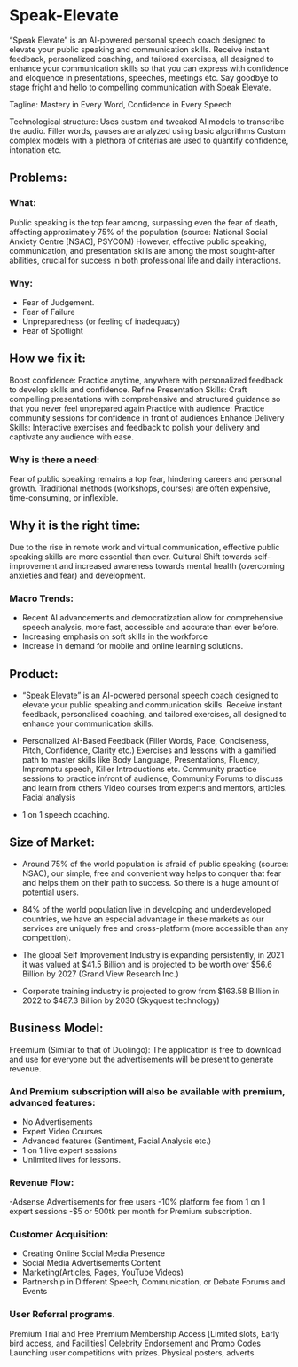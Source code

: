 # Speak-Elevate
“Speak Elevate” is an AI-powered personal speech coach designed to elevate your public speaking and communication skills. Receive instant feedback, personalized coaching, and tailored exercises, all designed to enhance your communication skills so that you can express with confidence and eloquence in presentations, speeches, meetings etc. Say goodbye to stage fright and hello to compelling communication with Speak Elevate.

Tagline:  Mastery in Every Word, Confidence in Every Speech

Technological structure:
Uses custom and tweaked AI models to transcribe the audio.
Filler words, pauses are analyzed using basic algorithms
Custom complex models with a plethora of criterias are used to quantify confidence, intonation etc.

## Problems:
 
### What: 
Public speaking is the top fear among, surpassing even the fear of death, affecting approximately 75% of the population (source: National Social Anxiety Centre [NSAC], PSYCOM)
However, effective public speaking, communication, and presentation skills are among the most sought-after abilities, crucial for success in both professional life and daily interactions.

### Why:
- Fear of Judgement.
- Fear of Failure
- Unpreparedness (or feeling of inadequacy)
- Fear of Spotlight


## How we fix it:

Boost confidence: Practice anytime, anywhere with personalized feedback to develop skills and confidence.
Refine Presentation Skills: Craft compelling presentations with comprehensive and structured guidance so that you never feel unprepared again
Practice with audience: Practice community sessions for confidence in front of audiences
Enhance Delivery Skills: Interactive exercises and feedback to polish your delivery and captivate any audience with ease.

### Why is there a need:

Fear of public speaking remains a top fear, hindering careers and personal growth.
Traditional methods (workshops, courses) are often expensive, time-consuming, or inflexible.

## Why it is the right time:

Due to the rise in remote work and virtual communication, effective public speaking skills are more essential than ever.
Cultural Shift towards self-improvement and increased awareness towards mental health (overcoming anxieties and fear) and development. 

### Macro Trends: 
- Recent AI advancements and democratization allow for comprehensive speech analysis, more fast, accessible and accurate than ever before.
- Increasing emphasis on soft skills in the workforce
- Increase in demand for mobile and online learning solutions.


## Product: 

- “Speak Elevate” is an AI-powered personal speech coach designed to elevate your public speaking and communication skills. Receive instant feedback, personalised coaching, and tailored exercises, all designed to enhance your communication skills.

- Personalized AI-Based Feedback (Filler Words, Pace, Conciseness, Pitch, Confidence, Clarity etc.)
Exercises and lessons with a gamified path to master skills like Body Language, Presentations, Fluency, Impromptu speech, Killer Introductions etc.
Community practice sessions to practice infront of audience, Community Forums to discuss and learn from others
Video courses from experts and mentors, articles.
Facial analysis
- 1 on 1 speech coaching.

## Size of Market:

- Around 75% of the world population is afraid of public speaking (source: NSAC), our simple, free and convenient way helps to conquer that fear and helps them on their path to success. So there is a huge amount of potential users.

- 84% of the world population live in developing and underdeveloped countries, we have an especial advantage in these markets as our services are uniquely free and cross-platform (more accessible than any competition).

- The global Self Improvement Industry is expanding persistently, in 2021 it was valued at $41.5 Billion and is projected to be worth over $56.6 Billion by 2027 (Grand View Research Inc.)

- Corporate training industry is projected to grow from $163.58 Billion in 2022 to $487.3 Billion by 2030 (Skyquest technology)

## Business Model:

Freemium (Similar to that of Duolingo):
The application is free to download and use for everyone but the advertisements will be present to generate revenue.

### And Premium subscription will also be available with premium, advanced features:
- No Advertisements
- Expert Video Courses
- Advanced features (Sentiment, Facial Analysis etc.)
- 1 on 1 live expert sessions
- Unlimited lives for lessons.

### Revenue Flow: 
-Adsense Advertisements for free users
-10% platform fee from 1 on 1 expert sessions
-$5 or 500tk per month for Premium subscription.

### Customer Acquisition: 
- Creating Online Social Media Presence 
- Social Media Advertisements Content 
- Marketing(Articles, Pages, YouTube Videos) 
- Partnership in Different Speech, Communication, or Debate Forums 
and Events 
### User Referral programs.
 Premium Trial and Free Premium Membership Access [Limited slots, Early bird access, and Facilities] 
Celebrity Endorsement and Promo Codes 
Launching user competitions with prizes. 
Physical posters, adverts
